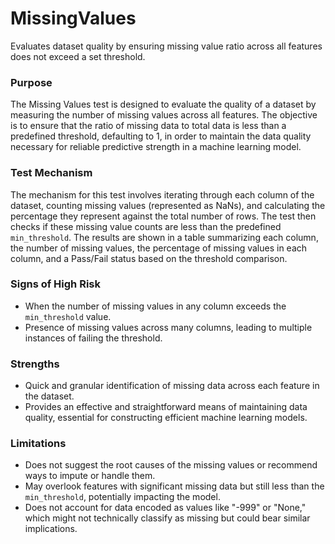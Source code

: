 # MissingValues

Evaluates dataset quality by ensuring missing value ratio across all features does not exceed a set threshold.

### Purpose

The Missing Values test is designed to evaluate the quality of a dataset by measuring the number of missing values
across all features. The objective is to ensure that the ratio of missing data to total data is less than a
predefined threshold, defaulting to 1, in order to maintain the data quality necessary for reliable predictive
strength in a machine learning model.

### Test Mechanism

The mechanism for this test involves iterating through each column of the dataset, counting missing values
(represented as NaNs), and calculating the percentage they represent against the total number of rows. The test
then checks if these missing value counts are less than the predefined `min_threshold`. The results are shown in a
table summarizing each column, the number of missing values, the percentage of missing values in each column, and a
Pass/Fail status based on the threshold comparison.

### Signs of High Risk

- When the number of missing values in any column exceeds the `min_threshold` value.
- Presence of missing values across many columns, leading to multiple instances of failing the threshold.

### Strengths

- Quick and granular identification of missing data across each feature in the dataset.
- Provides an effective and straightforward means of maintaining data quality, essential for constructing efficient
machine learning models.

### Limitations

- Does not suggest the root causes of the missing values or recommend ways to impute or handle them.
- May overlook features with significant missing data but still less than the `min_threshold`, potentially
impacting the model.
- Does not account for data encoded as values like "-999" or "None," which might not technically classify as
missing but could bear similar implications.